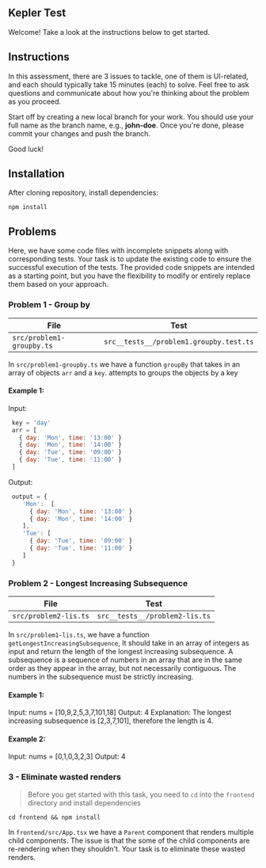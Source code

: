 ## Kepler Test

Welcome! Take a look at the instructions below to get started.

## Instructions

In this assessment, there are 3 issues to tackle, one of them is UI-related, and each should typically take 15 minutes (each) to solve. Feel free to ask questions and communicate about how you're thinking about the problem as you proceed.

Start off by creating a new local branch for your work. You should use your full name as the branch name, e.g., **john-doe**. Once you're done, please commit your changes and push the branch.

Good luck!

## Installation

After cloning repository, install dependencies:

```
npm install
```

## Problems

Here, we have some code files with incomplete snippets along with corresponding tests. Your task is to update the existing code to ensure the successful execution of the tests. The provided code snippets are intended as a starting point, but you have the flexibility to modify or entirely replace them based on your approach.

### Problem 1 - Group by

| File                  | Test                                       |
| --------------------- | -------------------------------------------|
| `src/problem1-groupby.ts` | `src__tests__/problem1.groupby.test.ts`|

In `src/problem1-groupby.ts` we have a function `groupBy` that takes in an array of objects `arr` and a `key`. attempts to groups the objects by a key

#### Example 1:

Input:

```js
 key = 'day'
 arr = [
   { day: 'Mon', time: '13:00' }
   { day: 'Mon', time: '14:00' }
   { day: 'Tue', time: '09:00' }
   { day: 'Tue', time: '11:00' }
 ]
```

Output:

```js
 output = {
    'Mon':  [
      { day: 'Mon', time: '13:00' }
      { day: 'Mon', time: '14:00' }
    ],
    'Tue': [
      { day: 'Tue', time: '09:00' }
      { day: 'Tue', time: '11:00' }
    ]
 }
```

### Problem 2 - Longest Increasing Subsequence

| File                  | Test                           |
| --------------------- | ------------------------------ |
| `src/problem2-lis.ts` | `src__tests__/problem2-lis.ts` |

In `src/problem1-lis.ts`, we have a function `getLongestIncreasingSubsequence`, It should take in an array of integers as input and return the length of the longest increasing subsequence. A subsequence is a sequence of numbers in an array that are in the same order as they appear in the array, but not necessarily contiguous. The numbers in the subsequence must be strictly increasing.

#### Example 1:

Input: nums = [10,9,2,5,3,7,101,18]
Output: 4
Explanation: The longest increasing subsequence is [2,3,7,101], therefore the length is 4.

#### Example 2:

Input: nums = [0,1,0,3,2,3]
Output: 4

### 3 - Eliminate wasted renders

> Before you get started with this task, you need to `cd` into the `frontend` directory and install dependencies

```
cd frontend && npm install
```

In `frontend/src/App.tsx` we have a `Parent` component that renders multiple child components. The issue is that the some of the child components are re-rendering when they shouldn't. Your task is to eliminate these wasted renders.
